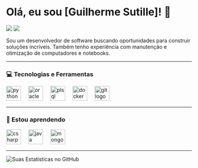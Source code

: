# Olá, eu sou [Guilherme Sutille]! 👋

<p align="left">
  <a href="https://www.linkedin.com/in/guilherme-sutille-682776252/" target="_blank"><img src="https://img.shields.io/badge/LinkedIn-0077B5?style=for-the-badge&logo=linkedin&logoColor=white" /></a>
  <a href="mailto:guisutille@gmail.com"><img src="https://img.shields.io/badge/Email-D14836?style=for-the-badge&logo=gmail&logoColor=white" /></a>
</p>

Sou um desenvolvedor de software buscando oportunidades para construir soluções incríveis. Também tenho experiência com manutenção e otimização de computadores e notebooks.

---

### 💻 Tecnologias e Ferramentas

<p align="left">
  <img src="https://cdn.jsdelivr.net/gh/devicons/devicon/icons/python/python-original.svg" height="40" alt="python logo"  />
  <img width="12" />
  <img src="https://cdn.jsdelivr.net/gh/devicons/devicon/icons/oracle/oracle-original.svg" height="40" alt="oracle logo"  />
  <img width="12" />
  <img src="https://cdn.jsdelivr.net/gh/devicons/devicon/icons/plsql/plsql-original.svg" height="40" alt="plsql logo"  />
  <img width="12" />
  <img src="https://cdn.jsdelivr.net/gh/devicons/devicon/icons/docker/docker-original.svg" height="40" alt="docker logo"  />
  <img width="12" />
  <img src="https://cdn.jsdelivr.net/gh/devicons/devicon/icons/git/git-original.svg" height="40" alt="git logo"  />
</p>

---

### 🌱 Estou aprendendo

<p align="left">
  <img src="https://cdn.jsdelivr.net/gh/devicons/devicon/icons/csharp/csharp-original.svg" height="40" alt="csharp logo"  />
  <img width="12" />
  <img src="https://cdn.jsdelivr.net/gh/devicons/devicon/icons/java/java-original.svg" height="40" alt="java logo"  />
  <img width="12" />
  <img src="https://cdn.jsdelivr.net/gh/devicons/devicon/icons/mongodb/mongodb-original-wordmark.svg" height="40" alt="mongodb logo"  />
</p>

---

![Suas Estatísticas no GitHub](https://github-readme-stats.vercel.app/api?username=seu-usuario&show_icons=true&theme=dracula&include_all_commits=true&count_private=true)
